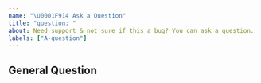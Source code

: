 ```yaml
---
name: "\U0001F914 Ask a Question"
title: "question: "
about: Need support & not sure if this a bug? You can ask a question.
labels: ["A-question"]
---
```


## General Question

<!--
Before asking a question, make sure you have:

- Searched existing Stack Overflow questions.
- Googled your question.
- Searched open and closed [GitHub issues](https://github.com/stoneatom/stonedb/issues)
- Read the documentation:
  - [StoneDB Readme](https://github.com/stoneatom/stonedb)
  - [StoneDB Doc](https://github.com/stoneatom/stonedb/docs)
-->


